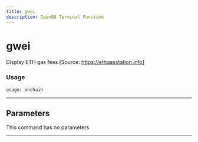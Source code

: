 ```yaml
---
title: gwei
description: OpenBB Terminal Function
---
```


# gwei

Display ETH gas fees [Source: https://ethgasstation.info]

### Usage

```python
usage: onchain
```

---

## Parameters

This command has no parameters

---

